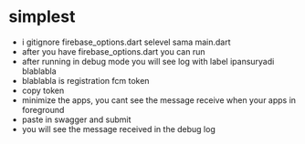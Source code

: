 # simplest
- i gitignore firebase_options.dart selevel sama main.dart
- after you have firebase_options.dart you can run
- after running in debug mode you will see log with label ipansuryadi blablabla
- blablabla is registration fcm token
- copy token
- minimize the apps, you cant see the message receive when your apps in foreground
- paste in swagger and submit
- you will see the message received in the debug log